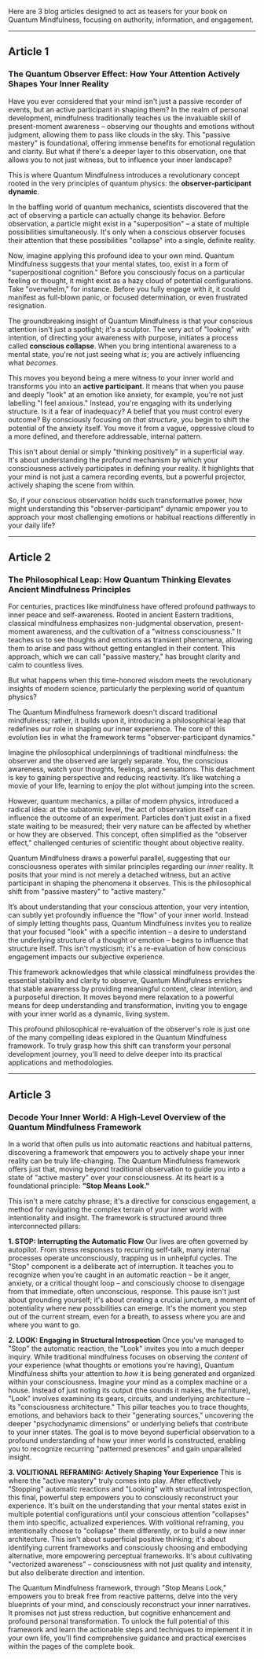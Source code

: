 Here are 3 blog articles designed to act as teasers for your book on Quantum Mindfulness, focusing on authority, information, and engagement.

---

## Article 1

### The Quantum Observer Effect: How Your Attention Actively Shapes Your Inner Reality

Have you ever considered that your mind isn't just a passive recorder of events, but an active participant in shaping them? In the realm of personal development, mindfulness traditionally teaches us the invaluable skill of present-moment awareness – observing our thoughts and emotions without judgment, allowing them to pass like clouds in the sky. This "passive mastery" is foundational, offering immense benefits for emotional regulation and clarity. But what if there's a deeper layer to this observation, one that allows you to not just witness, but to influence your inner landscape?

This is where Quantum Mindfulness introduces a revolutionary concept rooted in the very principles of quantum physics: the **observer-participant dynamic**.

In the baffling world of quantum mechanics, scientists discovered that the act of observing a particle can actually change its behavior. Before observation, a particle might exist in a "superposition" – a state of multiple possibilities simultaneously. It's only when a conscious observer focuses their attention that these possibilities "collapse" into a single, definite reality.

Now, imagine applying this profound idea to your own mind. Quantum Mindfulness suggests that your mental states, too, exist in a form of "superpositional cognition." Before you consciously focus on a particular feeling or thought, it might exist as a hazy cloud of potential configurations. Take "overwhelm," for instance. Before you fully engage with it, it could manifest as full-blown panic, or focused determination, or even frustrated resignation.

The groundbreaking insight of Quantum Mindfulness is that your conscious attention isn't just a spotlight; it's a sculptor. The very act of "looking" with intention, of directing your awareness with purpose, initiates a process called **conscious collapse**. When you bring intentional awareness to a mental state, you're not just seeing what *is*; you are actively influencing what *becomes*.

This moves you beyond being a mere witness to your inner world and transforms you into an **active participant**. It means that when you pause and deeply "look" at an emotion like anxiety, for example, you're not just labelling "I feel anxious." Instead, you're engaging with its underlying structure. Is it a fear of inadequacy? A belief that you must control every outcome? By consciously focusing on *that structure*, you begin to shift the potential of the anxiety itself. You move it from a vague, oppressive cloud to a more defined, and therefore addressable, internal pattern.

This isn't about denial or simply "thinking positively" in a superficial way. It's about understanding the profound mechanism by which your consciousness actively participates in defining your reality. It highlights that your mind is not just a camera recording events, but a powerful projector, actively shaping the scene from within.

So, if your conscious observation holds such transformative power, how might understanding this "observer-participant" dynamic empower you to approach your most challenging emotions or habitual reactions differently in your daily life?

---

## Article 2

### The Philosophical Leap: How Quantum Thinking Elevates Ancient Mindfulness Principles

For centuries, practices like mindfulness have offered profound pathways to inner peace and self-awareness. Rooted in ancient Eastern traditions, classical mindfulness emphasizes non-judgmental observation, present-moment awareness, and the cultivation of a "witness consciousness." It teaches us to see thoughts and emotions as transient phenomena, allowing them to arise and pass without getting entangled in their content. This approach, which we can call "passive mastery," has brought clarity and calm to countless lives.

But what happens when this time-honored wisdom meets the revolutionary insights of modern science, particularly the perplexing world of quantum physics?

The Quantum Mindfulness framework doesn't discard traditional mindfulness; rather, it builds upon it, introducing a philosophical leap that redefines our role in shaping our inner experience. The core of this evolution lies in what the framework terms "observer-participant dynamics."

Imagine the philosophical underpinnings of traditional mindfulness: the observer and the observed are largely separate. You, the conscious awareness, watch your thoughts, feelings, and sensations. This detachment is key to gaining perspective and reducing reactivity. It’s like watching a movie of your life, learning to enjoy the plot without jumping into the screen.

However, quantum mechanics, a pillar of modern physics, introduced a radical idea: at the subatomic level, the act of observation itself can influence the outcome of an experiment. Particles don't just exist in a fixed state waiting to be measured; their very nature can be affected by whether or how they are observed. This concept, often simplified as the "observer effect," challenged centuries of scientific thought about objective reality.

Quantum Mindfulness draws a powerful parallel, suggesting that our consciousness operates with similar principles regarding our *inner* reality. It posits that your mind is not merely a detached witness, but an active participant in shaping the phenomena it observes. This is the philosophical shift from "passive mastery" to "active mastery."

It’s about understanding that your conscious attention, your very intention, can subtly yet profoundly influence the "flow" of your inner world. Instead of simply letting thoughts pass, Quantum Mindfulness invites you to realize that your focused "look" with a specific intention – a desire to understand the underlying structure of a thought or emotion – begins to influence that structure itself. This isn't mysticism; it's a re-evaluation of how conscious engagement impacts our subjective experience.

This framework acknowledges that while classical mindfulness provides the essential stability and clarity to observe, Quantum Mindfulness enriches that stable awareness by providing meaningful content, clear intention, and a purposeful direction. It moves beyond mere relaxation to a powerful means for deep understanding and transformation, inviting you to engage with your inner world as a dynamic, living system.

This profound philosophical re-evaluation of the observer's role is just one of the many compelling ideas explored in the Quantum Mindfulness framework. To truly grasp how this shift can transform your personal development journey, you'll need to delve deeper into its practical applications and methodologies.

---

## Article 3

### Decode Your Inner World: A High-Level Overview of the Quantum Mindfulness Framework

In a world that often pulls us into automatic reactions and habitual patterns, discovering a framework that empowers you to actively shape your inner reality can be truly life-changing. The Quantum Mindfulness framework offers just that, moving beyond traditional observation to guide you into a state of "active mastery" over your consciousness. At its heart is a foundational principle: **"Stop Means Look."**

This isn't a mere catchy phrase; it's a directive for conscious engagement, a method for navigating the complex terrain of your inner world with intentionality and insight. The framework is structured around three interconnected pillars:

**1. STOP: Interrupting the Automatic Flow**
Our lives are often governed by autopilot. From stress responses to recurring self-talk, many internal processes operate unconsciously, trapping us in unhelpful cycles. The "Stop" component is a deliberate act of interruption. It teaches you to recognize when you're caught in an automatic reaction – be it anger, anxiety, or a critical thought loop – and consciously choose to disengage from that immediate, often unconscious, response. This pause isn't just about grounding yourself; it's about creating a crucial juncture, a moment of potentiality where new possibilities can emerge. It's the moment you step out of the current stream, even for a breath, to assess where you are and where you want to go.

**2. LOOK: Engaging in Structural Introspection**
Once you've managed to "Stop" the automatic reaction, the "Look" invites you into a much deeper inquiry. While traditional mindfulness focuses on observing the *content* of your experience (what thoughts or emotions you're having), Quantum Mindfulness shifts your attention to *how* it is being generated and organized within your consciousness. Imagine your mind as a complex machine or a house. Instead of just noting its output (the sounds it makes, the furniture), "Look" involves examining its gears, circuits, and underlying architecture – its "consciousness architecture." This pillar teaches you to trace thoughts, emotions, and behaviors back to their "generating sources," uncovering the deeper "psychodynamic dimensions" or underlying beliefs that contribute to your inner states. The goal is to move beyond superficial observation to a profound understanding of how your inner world is constructed, enabling you to recognize recurring "patterned presences" and gain unparalleled insight.

**3. VOLITIONAL REFRAMING: Actively Shaping Your Experience**
This is where the "active mastery" truly comes into play. After effectively "Stopping" automatic reactions and "Looking" with structural introspection, this final, powerful step empowers you to consciously reconstruct your experience. It's built on the understanding that your mental states exist in multiple potential configurations until your conscious attention "collapses" them into specific, actualized experiences. With volitional reframing, you intentionally choose to "collapse" them differently, or to build a new inner architecture. This isn't about superficial positive thinking; it's about identifying current frameworks and consciously choosing and embodying alternative, more empowering perceptual frameworks. It's about cultivating "vectorized awareness" – consciousness with not just quality and intensity, but also deliberate direction and intention.

The Quantum Mindfulness framework, through "Stop Means Look," empowers you to break free from reactive patterns, delve into the very blueprints of your mind, and consciously reconstruct your inner narratives. It promises not just stress reduction, but cognitive enhancement and profound personal transformation. To unlock the full potential of this framework and learn the actionable steps and techniques to implement it in your own life, you'll find comprehensive guidance and practical exercises within the pages of the complete book.